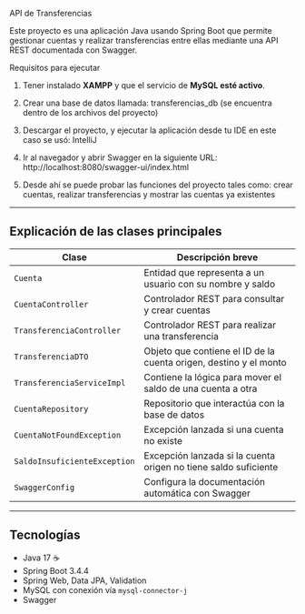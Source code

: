API de Transferencias

Este proyecto es una aplicación Java usando Spring Boot que permite gestionar cuentas y realizar transferencias entre ellas mediante una API REST documentada con Swagger.


Requisitos para ejecutar

1. Tener instalado **XAMPP** y que el servicio de **MySQL esté activo**.
2. Crear una base de datos llamada: transferencias_db (se encuentra dentro de los archivos del proyecto)

3. Descargar el proyecto, y ejecutar la aplicación desde tu IDE en este caso se usó: IntelliJ
4. Ir al navegador y abrir Swagger en la siguiente URL: http://localhost:8080/swagger-ui/index.html
5. Desde ahí se puede probar las funciones del proyecto tales como: crear cuentas, realizar transferencias y mostrar las cuentas ya existentes

---

## Explicación de las clases principales

| Clase                          | Descripción breve                                                                            |
|--------------------------------|----------------------------------------------------------------------------------------------|
| `Cuenta`                       | Entidad que representa a un usuario con su nombre y saldo                                    |
| `CuentaController`             | Controlador REST para consultar y crear cuentas                                              |
| `TransferenciaController`      | Controlador REST para realizar una transferencia                                             |
| `TransferenciaDTO`             | Objeto que contiene el ID de la cuenta origen, destino y el monto                            |
| `TransferenciaServiceImpl`     | Contiene la lógica para mover el saldo de una cuenta a otra                                  |
| `CuentaRepository`             | Repositorio que interactúa con la base de datos                                              |
| `CuentaNotFoundException`      | Excepción lanzada si una cuenta no existe                                                    |
| `SaldoInsuficienteException`   | Excepción lanzada si la cuenta origen no tiene saldo suficiente                              |
| `SwaggerConfig`                | Configura la documentación automática con Swagger                                            |

---

## Tecnologías

- Java 17 ☕
- Spring Boot 3.4.4
- Spring Web, Data JPA, Validation 
- MySQL con conexión vía `mysql-connector-j`
- Swagger





